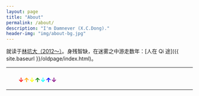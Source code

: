 ```yaml
---
layout: page
title: "About"
permalink: /about/
description: "I'm Damnever (X.C.Dong)."
header-img: "img/about-bg.jpg"
---
```


就读于[林坑大（2012～）](http://jsj.csuft.edu.cn/index.htm)。身残智缺，在迷雾之中游走数年：[人在 Qi 途]({{ site.baseurl }}/oldpage/index.html)。

***

### &emsp;&emsp;<span style="color:red;">↓</span><span style="color:orange;">↑</span><span style="color:yellow;">↓</span><span style="color:green;">↑</span><span style="color:cyan;">↓</span><span style="color:blue;">↑</span><span style="color:purple;">↓</span>

***

<!-- 多说评论框 start -->
<div class="ds-thread" data-thread-key="{{ page.title }}" data-title="{{ page.title }}" data-url="{{ site.url }}{{ page.url }}"></div>
<!-- 多说评论框 end -->
<!-- 多说公共JS代码 start (一个网页只需插入一次) -->
<script type="text/javascript">
    var duoshuoQuery = {short_name:"damnever"};
	(function() {
		var ds = document.createElement('script');
		ds.type = 'text/javascript';ds.async = true;
		ds.src = (document.location.protocol == 'https:' ? 'https:' : 'http:') + '//static.duoshuo.com/embed.js';
		ds.charset = 'UTF-8';
		(document.getElementsByTagName('head')[0] 
		 || document.getElementsByTagName('body')[0]).appendChild(ds);
	})();
</script>
<!-- 多说公共JS代码 end -->
